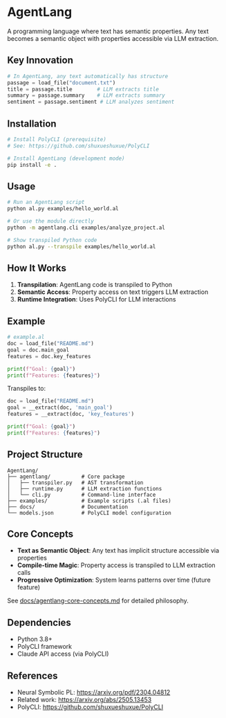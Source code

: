 # AgentLang

A programming language where text has semantic properties. Any text becomes a semantic object with properties accessible via LLM extraction.

## Key Innovation

```python
# In AgentLang, any text automatically has structure
passage = load_file("document.txt")
title = passage.title        # LLM extracts title
summary = passage.summary    # LLM extracts summary
sentiment = passage.sentiment # LLM analyzes sentiment
```

## Installation

```bash
# Install PolyCLI (prerequisite)
# See: https://github.com/shuxueshuxue/PolyCLI

# Install AgentLang (development mode)
pip install -e .
```

## Usage

```bash
# Run an AgentLang script
python al.py examples/hello_world.al

# Or use the module directly
python -m agentlang.cli examples/analyze_project.al

# Show transpiled Python code
python al.py --transpile examples/hello_world.al
```

## How It Works

1. **Transpilation**: AgentLang code is transpiled to Python
2. **Semantic Access**: Property access on text triggers LLM extraction
3. **Runtime Integration**: Uses PolyCLI for LLM interactions

## Example

```python
# example.al
doc = load_file("README.md")
goal = doc.main_goal
features = doc.key_features

print(f"Goal: {goal}")
print(f"Features: {features}")
```

Transpiles to:

```python
doc = load_file("README.md")
goal = __extract(doc, 'main_goal')
features = __extract(doc, 'key_features')

print(f"Goal: {goal}")
print(f"Features: {features}")
```

## Project Structure

```
AgentLang/
├── agentlang/          # Core package
│   ├── transpiler.py   # AST transformation
│   ├── runtime.py      # LLM extraction functions
│   └── cli.py          # Command-line interface
├── examples/           # Example scripts (.al files)
├── docs/               # Documentation
└── models.json         # PolyCLI model configuration
```

## Core Concepts

- **Text as Semantic Object**: Any text has implicit structure accessible via properties
- **Compile-time Magic**: Property access is transpiled to LLM extraction calls
- **Progressive Optimization**: System learns patterns over time (future feature)

See [docs/agentlang-core-concepts.md](docs/agentlang-core-concepts.md) for detailed philosophy.

## Dependencies

- Python 3.8+
- PolyCLI framework
- Claude API access (via PolyCLI)

## References

- Neural Symbolic PL: https://arxiv.org/pdf/2304.04812
- Related work: https://arxiv.org/abs/2505.13453
- PolyCLI: https://github.com/shuxueshuxue/PolyCLI